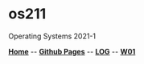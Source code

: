 # os211
Operating Systems 2021-1

<b>[Home](https://marcianadin.github.io/os211/)</b> -- <b>[Github Pages](https://github.com/ranianhanami/os211)</b> 
-- <b>[LOG](https://github.com/ranianhanami/os211/blob/master/TXT/mylog.txt)</b> -- <b>[W01](https://marcianadin.github.io/os211/W01/)</b>
